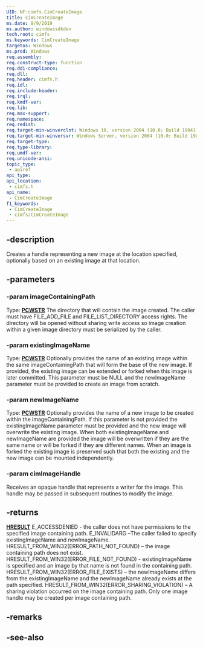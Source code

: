 ```yaml
---
UID: NF:cimfs.CimCreateImage
title: CimCreateImage
ms.date: 9/9/2019
ms.author: windowssdkdev
tech.root: cimfs
ms.keywords: CimCreateImage
targetos: Windows
ms.prod: Windows
req.assembly: 
req.construct-type: function
req.ddi-compliance: 
req.dll: 
req.header: cimfs.h
req.idl: 
req.include-header: 
req.irql: 
req.kmdf-ver: 
req.lib: 
req.max-support: 
req.namespace: 
req.redist: 
req.target-min-winverclnt: Windows 10, version 2004 (10.0; Build 19041)
req.target-min-winversvr: Windows Server, version 2004 (10.0; Build 19041)
req.target-type: 
req.type-library: 
req.umdf-ver: 
req.unicode-ansi: 
topic_type:
 - apiref
api_type:
api_location:
 - cimfs.h
api_name:
 - CimCreateImage
f1_keywords:
 - CimCreateImage
 - cimfs/CimCreateImage
---
```


## -description

Creates a handle representing a new image at the location specified, optionally based on an existing image at that location.

## -parameters

### -param imageContainingPath

Type: **[PCWSTR](/windows/desktop/winprog/windows-data-types)**
The directory that will contain the image created. The caller must have FILE_ADD_FILE and FILE_LIST_DIRECTORY access rights. The directory will be opened without sharing write access so image creation within a given image directory must be serialized by the caller.

### -param existingImageName

Type: **[PCWSTR](/windows/desktop/winprog/windows-data-types)**
Optionally provides the name of an existing image within the same imageContainingPath that will form the base of the new image. If provided, the existing image can be extended or forked when this image is later committed. This parameter must be NULL and the newImageName parameter must be provided to create an image from scratch.

### -param newImageName

Type: **[PCWSTR](/windows/desktop/winprog/windows-data-types)**
Optionally provides the name of a new image to be created within the imageContainingPath. If this parameter is not provided the existingImageName parameter must be provided and the new image will overwrite the existing image. When both existingImageName and newImageName are provided the image will be overwritten if they are the same name or will be forked if they are different names.
When an image is forked the existing image is preserved such that both the existing and the new image can be mounted independently.

### -param cimImageHandle

Receives an opaque handle that represents a writer for the image. This handle may be passed in subsequent routines to modify the image.

## -returns

**[HRESULT](/windows/desktop/winprog/windows-data-types)**
E_ACCESSDENIED - the caller does not have permissions to the specified image containing path.
E_INVALIDARG –The caller failed to specify existingImageName and newImageName.
HRESULT_FROM_WIN32(ERROR_PATH_NOT_FOUND) – the image containing path does not exist.
HRESULT_FROM_WIN32(ERROR_FILE_NOT_FOUND) - existingImageName is specified and an image by that name is not found in the containing path.
HRESULT_FROM_WIN32(ERROR_FILE_EXISTS) – the newImageName differs from the existingImageName and the newImageName already exists at the path specified.
HRESULT_FROM_WIN32(ERROR_SHARING_VIOLATION) – A sharing violation occurred on the image containing path. Only one image handle may be created per image containing path.

## -remarks

## -see-also